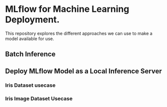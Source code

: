 # MLflow for Machine Learning Deployment. 

This repository explores the different approaches we can use to make a model available for use. 

## Batch Inference

## Deploy MLflow Model as a Local Inference Server

### Iris Dataset usecase

### Iris Image Dataset Usecase

### 